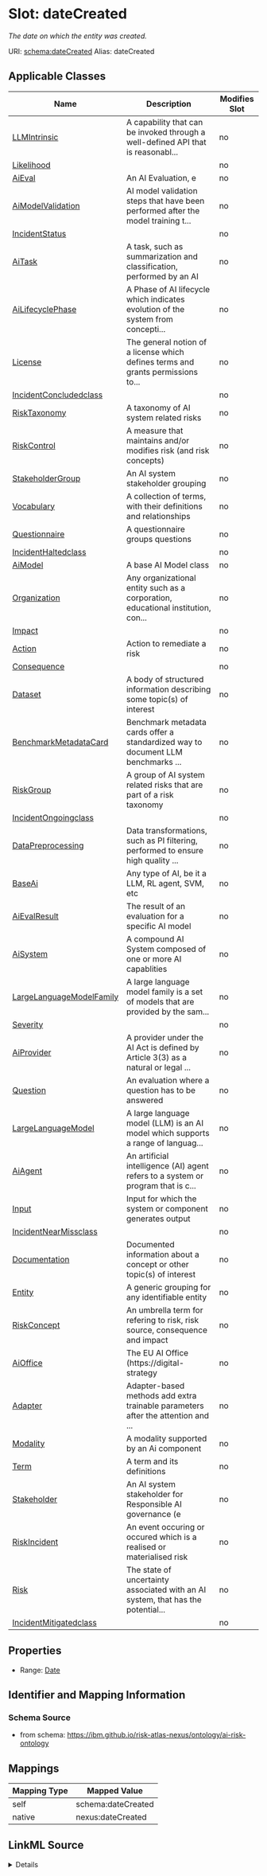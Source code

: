 

# Slot: dateCreated


_The date on which the entity was created._





URI: [schema:dateCreated](http://schema.org/dateCreated)
Alias: dateCreated

<!-- no inheritance hierarchy -->





## Applicable Classes

| Name | Description | Modifies Slot |
| --- | --- | --- |
| [LLMIntrinsic](LLMIntrinsic.md) | A capability that can be invoked through a well-defined API that is reasonabl... |  no  |
| [Likelihood](Likelihood.md) |  |  no  |
| [AiEval](AiEval.md) | An AI Evaluation, e |  no  |
| [AiModelValidation](AiModelValidation.md) | AI model validation steps that have been performed after the model training t... |  no  |
| [IncidentStatus](IncidentStatus.md) |  |  no  |
| [AiTask](AiTask.md) | A task, such as summarization and classification, performed by an AI |  no  |
| [AiLifecyclePhase](AiLifecyclePhase.md) | A Phase of AI lifecycle which indicates evolution of the system from concepti... |  no  |
| [License](License.md) | The general notion of a license which defines terms and grants permissions to... |  no  |
| [IncidentConcludedclass](IncidentConcludedclass.md) |  |  no  |
| [RiskTaxonomy](RiskTaxonomy.md) | A taxonomy of AI system related risks |  no  |
| [RiskControl](RiskControl.md) | A measure that maintains and/or modifies risk (and risk concepts) |  no  |
| [StakeholderGroup](StakeholderGroup.md) | An AI system stakeholder grouping |  no  |
| [Vocabulary](Vocabulary.md) | A collection of terms, with their definitions and relationships |  no  |
| [Questionnaire](Questionnaire.md) | A questionnaire groups questions |  no  |
| [IncidentHaltedclass](IncidentHaltedclass.md) |  |  no  |
| [AiModel](AiModel.md) | A base AI Model class |  no  |
| [Organization](Organization.md) | Any organizational entity such as a corporation, educational institution, con... |  no  |
| [Impact](Impact.md) |  |  no  |
| [Action](Action.md) | Action to remediate a risk |  no  |
| [Consequence](Consequence.md) |  |  no  |
| [Dataset](Dataset.md) | A body of structured information describing some topic(s) of interest |  no  |
| [BenchmarkMetadataCard](BenchmarkMetadataCard.md) | Benchmark metadata cards offer a standardized way to document LLM benchmarks ... |  no  |
| [RiskGroup](RiskGroup.md) | A group of AI system related risks that are part of a risk taxonomy |  no  |
| [IncidentOngoingclass](IncidentOngoingclass.md) |  |  no  |
| [DataPreprocessing](DataPreprocessing.md) | Data transformations, such as PI filtering, performed to ensure high quality ... |  no  |
| [BaseAi](BaseAi.md) | Any type of AI, be it a LLM, RL agent, SVM, etc |  no  |
| [AiEvalResult](AiEvalResult.md) | The result of an evaluation for a specific AI model |  no  |
| [AiSystem](AiSystem.md) | A compound AI System composed of one or more AI capablities |  no  |
| [LargeLanguageModelFamily](LargeLanguageModelFamily.md) | A large language model family is a set of models that are provided by the sam... |  no  |
| [Severity](Severity.md) |  |  no  |
| [AiProvider](AiProvider.md) | A provider under the AI Act is defined by Article 3(3) as a natural or legal ... |  no  |
| [Question](Question.md) | An evaluation where a question has to be answered |  no  |
| [LargeLanguageModel](LargeLanguageModel.md) | A large language model (LLM) is an AI model which supports a range of languag... |  no  |
| [AiAgent](AiAgent.md) | An artificial intelligence (AI) agent refers to a system or program that is c... |  no  |
| [Input](Input.md) | Input for which the system or component generates output |  no  |
| [IncidentNearMissclass](IncidentNearMissclass.md) |  |  no  |
| [Documentation](Documentation.md) | Documented information about a concept or other topic(s) of interest |  no  |
| [Entity](Entity.md) | A generic grouping for any identifiable entity |  no  |
| [RiskConcept](RiskConcept.md) | An umbrella term for refering to risk, risk source, consequence and impact |  no  |
| [AiOffice](AiOffice.md) | The EU AI Office (https://digital-strategy |  no  |
| [Adapter](Adapter.md) | Adapter-based methods add extra trainable parameters after the attention and ... |  no  |
| [Modality](Modality.md) | A modality supported by an Ai component |  no  |
| [Term](Term.md) | A term and its definitions |  no  |
| [Stakeholder](Stakeholder.md) | An AI system stakeholder for Responsible AI governance (e |  no  |
| [RiskIncident](RiskIncident.md) | An event occuring or occured which is a realised or materialised risk |  no  |
| [Risk](Risk.md) | The state of uncertainty associated with an AI system, that has the potential... |  no  |
| [IncidentMitigatedclass](IncidentMitigatedclass.md) |  |  no  |







## Properties

* Range: [Date](Date.md)





## Identifier and Mapping Information







### Schema Source


* from schema: https://ibm.github.io/risk-atlas-nexus/ontology/ai-risk-ontology




## Mappings

| Mapping Type | Mapped Value |
| ---  | ---  |
| self | schema:dateCreated |
| native | nexus:dateCreated |




## LinkML Source

<details>
```yaml
name: dateCreated
description: The date on which the entity was created.
from_schema: https://ibm.github.io/risk-atlas-nexus/ontology/ai-risk-ontology
rank: 1000
slot_uri: schema:dateCreated
alias: dateCreated
domain_of:
- Entity
range: date
required: false

```
</details>
